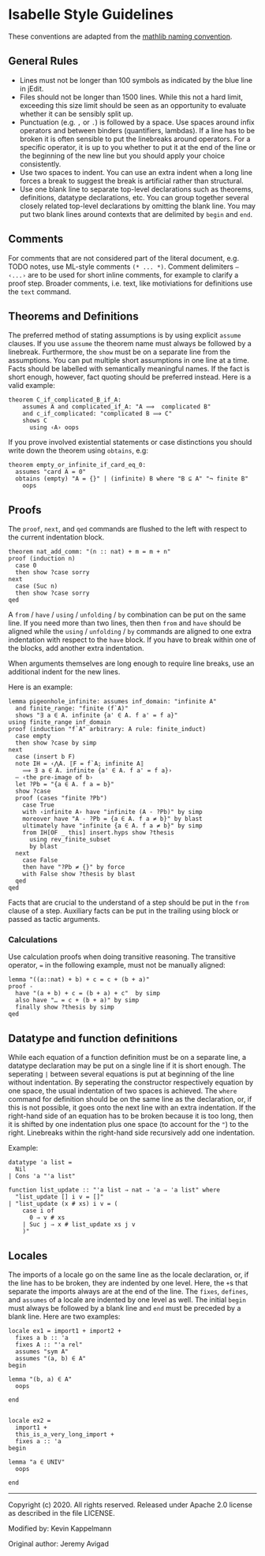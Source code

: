 # Isabelle Style Guidelines #
These conventions are adapted from the
[mathlib naming convention](https://github.com/leanprover-community/mathlib/edit/master/docs/contribute/style.md).

## General Rules
- Lines must not be longer than 100 symbols as indicated by the blue line in jEdit.
- Files should not be longer than 1500 lines. While this not a hard limit, exceeding this size limit should be seen as an opportunity to evaluate whether it can be sensibly split up.
- Punctuation (e.g. `,` or `.`) is followed by a space. Use spaces around infix operators and between binders (quantifiers, lambdas). If a line has to be broken it is often sensible to put the linebreaks around operators. For a specific operator, it is up to you whether to put it at the end of the line or the beginning of the new line but you should apply your choice consistently. 
- Use two spaces to indent. You can use an extra indent when a long line forces a break to suggest the break is artificial rather than structural.
- Use one blank line to separate top-level declarations such as theorems, definitions, datatype declarations, etc. You can group together several closely related top-level declarations by omitting the blank line. You may put two blank lines around contexts that are delimited by `begin` and `end`.

## Comments
For comments that are not considered part of the literal document, e.g. TODO notes, use ML-style comments `(* ... *)`.
Comment delimiters `― ‹...›` are to be used for short inline comments, for example to clarify a proof step.
Broader comments, i.e. text, like motiviations for definitions use the `text` command.

## Theorems and Definitions
The preferred method of stating assumptions is by using explicit `assume` clauses.
If you use `assume` the theorem name must always be followed by a linebreak.
Furthermore, the `show` must be on a separate line from the assumptions.
You can put multiple short assumptions in one line at a time.
Facts should be labelled with semantically meaningful names. If the fact is short enough, however, fact quoting should be preferred instead.
Here is a valid example:
```isabelle
theorem C_if_complicated_B_if_A:
    assumes A and complicated_if_A: "A ⟹  complicated B"
    and c_if_complicated: "complicated B ⟹ C"
    shows C
      using ‹A› oops
```

If you prove involved existential statements or case distinctions you should write down the theorem using `obtains`, e.g:
```isabelle
theorem empty_or_infinite_if_card_eq_0:
  assumes "card A = 0"
  obtains (empty) "A = {}" | (infinite) B where "B ⊆ A" "¬ finite B"
    oops
```

## Proofs
The `proof`, `next`, and `qed` commands are flushed to the left with respect to the current indentation block.
```isabelle
theorem nat_add_comm: "(n :: nat) + m = m + n"
proof (induction n)
  case 0
  then show ?case sorry
next
  case (Suc n)
  then show ?case sorry
qed
```
A `from` / `have` / `using` / `unfolding` / `by` combination can be put on the same line.
If you need more than two lines, then then `from` and `have` should be aligned while the `using` / `unfolding` / `by` commands are aligned to one extra indentation with respect to the `have` block. 
If you have to break within one of the blocks, add another extra indentation.

When arguments themselves are long enough to require line breaks, use an additional indent for the new lines.

Here is an example:
```isabelle
lemma pigeonhole_infinite: assumes inf_domain: "infinite A"
  and finite_range: "finite (f`A)"
  shows "∃ a ∈ A. infinite {a' ∈ A. f a' = f a}"
using finite_range inf_domain
proof (induction "f`A" arbitrary: A rule: finite_induct)
  case empty
  then show ?case by simp
next
  case (insert b F)
  note IH = ‹⋀A. ⟦F = f`A; infinite A⟧
    ⟹ ∃ a ∈ A. infinite {a' ∈ A. f a' = f a}›
  ― ‹the pre-image of b›
  let ?Pb = "{a ∈ A. f a = b}"
  show ?case
  proof (cases "finite ?Pb")
    case True
    with ‹infinite A› have "infinite (A - ?Pb)" by simp
    moreover have "A - ?Pb = {a ∈ A. f a ≠ b}" by blast
    ultimately have "infinite {a ∈ A. f a ≠ b}" by simp
    from IH[OF _ this] insert.hyps show ?thesis
      using rev_finite_subset
      by blast 
  next
    case False
    then have "?Pb ≠ {}" by force
    with False show ?thesis by blast
  qed
qed
```

Facts that are crucial to the understand of a step should be put in the `from` clause of a step.
Auxiliary facts can be put in the trailing using block or passed as tactic arguments.

### Calculations
Use calculation proofs when doing transitive reasoning. The transitive operator, `=` in the following example, must not be manually aligned:
```isabelle
lemma "((a::nat) + b) + c = c + (b + a)"
proof -
  have "(a + b) + c = (b + a) + c"  by simp
  also have "… = c + (b + a)" by simp
  finally show ?thesis by simp
qed
```

## Datatype and function definitions
While each equation of a function definition must be on a separate line, a datatype declaration may be put on a single line if it is short enough.
The seperating `|` between several equations is put at beginning of the line without indentation. By seperating the constructor respectively equation by one space, the usual indentation of two spaces is achieved.
The `where` command for definition should be on the same line as the declaration, or, if this is not possible, it goes onto the next line with an extra indentation.
If the right-hand side of an equation has to be broken because it is too long, then it is shifted by one indentation plus one space (to account for the `"`) to the right.
Linebreaks within the right-hand side recursively add one indentation. 

Example:
```isabelle
datatype 'a list =
  Nil
| Cons 'a "'a list"

function list_update :: "'a list ⇒ nat ⇒ 'a ⇒ 'a list" where
  "list_update [] i v = []"
| "list_update (x # xs) i v = (
    case i of
      0 ⇒ v # xs
    | Suc j ⇒ x # list_update xs j v
    )"
```

## Locales
The imports of a locale go on the same line as the locale declaration, or, if the line has to be broken, they are indented by one level.
Here, the `+`s that separate the imports always are at the end of the line.
The `fixes`, `defines`, and `assumes` of a locale are indented by one level as well.
The initial `begin` must always be followed by a blank line and `end` must be preceded by a blank line.
Here are two examples:
```isabelle
locale ex1 = import1 + import2 +
  fixes a b :: 'a
  fixes A :: "'a rel"
  assumes "sym A"
  assumes "(a, b) ∈ A"
begin

lemma "(b, a) ∈ A"
  oops

end
 

locale ex2 =
  import1 +
  this_is_a_very_long_import +
  fixes a :: 'a
begin

lemma "a ∈ UNIV"
  oops

end
```

------
Copyright (c) 2020. All rights reserved.
Released under Apache 2.0 license as described in the file LICENSE.

Modified by: Kevin Kappelmann

Original author: Jeremy Avigad
